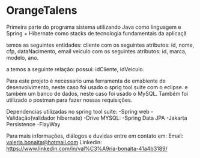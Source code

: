 # OrangeTalens
Primeira parte do programa
sistema utilizando Java como linguagem e Spring + Hibernate como stacks de tecnologia fundamentais da aplicaçã

temos as seguintes entidades:
cliente com os seguintes atributos: id, nome, cfp, dataNacimento, email
veiculo com os seguintes atributos: id, marca, modelo, ano.

a temos a seguinte relação:
possui: idCliente, idVeiculo.

Para este projeto é necessario uma ferramenta de emabiente de desenvolvimento, neste caso foi usado o sprig tool suite com o eclipse.
e também um banco de dados, neste caso foi usado o MySQL. Também foi utilizado o postman para fazer nossas requisições.

Dependencias utilizadas no spring tool suite:
-Spring web
-Validação(validador hibernate)
-Drive MYSQL:
-Spring Data JPA
-Jakarta Persistence
-FlayWay

Para mais informações, diálogos e duvidas entre em contato em:
Email: valeria.bonaita@hotmail.com
Linkedin: https://www.linkedin.com/in/val%C3%A9ria-bonaita-41a4b3189/
